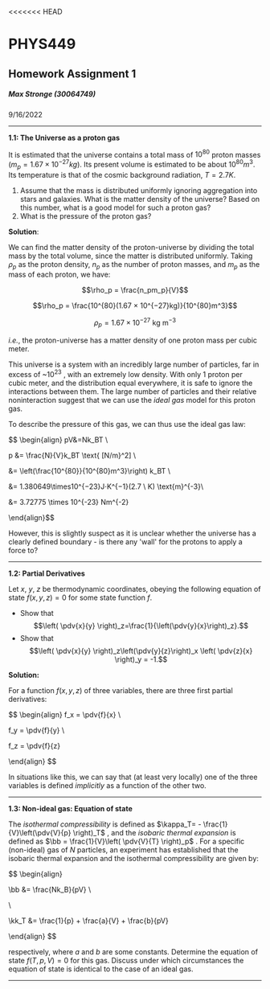 <<<<<<< HEAD
# PHYS449
## Homework Assignment 1
##### Max Stronge (30064749)

9/16/2022
***

**1.1: The Universe as a proton gas**

It is estimated that the universe contains a total mass of $10^{80}$ proton masses ($m_p = 1.67 × 10^{−27}kg$). Its present volume is estimated to be about $10^{80}m^3$. Its temperature is that of the cosmic background radiation, $T = 2.7K$.

1. Assume that the mass is distributed uniformly ignoring aggregation into  stars and galaxies. What is the matter density of the universe? Based on this number, what is a good model for such a proton gas?
2. What is the pressure of the proton gas?


**Solution**:

We can find the matter density of the proton-universe by dividing the total mass by the total volume, since the matter is distributed uniformly. Taking $\rho_p$ as the proton density, $n_p$ as the number of proton masses, and $m_p$ as the mass of each proton, we have:

$$\rho_p = \frac{n_pm_p}{V}$$


$$\rho_p = \frac{10^{80}(1.67 × 10^{−27}kg)}{10^{80}m^3}$$


$$\rho_p = 1.67 \times 10^{-27} \ \text{kg m}^{-3}$$

*i.e.*, the proton-universe has a matter density of one proton mass per cubic meter. 

This universe is a system with an incredibly large number of particles, far in excess of  ~$10^{23}$ , with an extremely low density. With only 1 proton per cubic meter, and the distribution equal everywhere, it is safe to ignore the interactions between them.  The large number of particles and their relative  noninteraction suggest that we can use the *ideal gas* model for this proton gas. 



To describe the pressure of this gas, we can thus use the ideal gas law:

$$
\begin{align}
pV&=Nk_BT \\

p &= \frac{N}{V}k_BT \text{ [N/m}^2] \\ 

&= \left(\frac{10^{80}}{10^{80}m^3}\right) k_BT   \\

&= 1.380649\times10^{−23}J⋅K^{−1}(2.7 \ K) \text{m}^{-3}\\ 

&= 3.72775 \times 10^{-23} Nm^{-2}


\end{align}$$

However, this is slightly suspect as it is unclear whether the universe has a clearly defined boundary - is there any 'wall' for the protons to apply a force to?
	
***

**1.2: Partial Derivatives**

Let $x, \ y, \ z$ be thermodynamic coordinates, obeying the following equation of state $f(x,y,z)=0$ for some state function $f$.

- Show that $$\left( \pdv{x}{y} \right)_z=\frac{1}{\left(\pdv{y}{x}\right)_z}.$$
- Show that 
$$\left( \pdv{x}{y} \right)_z\left(\pdv{y}{z}\right)_x \left( \pdv{z}{x} \right)_y = -1.$$



**Solution:**

For a function $f(x,y,z)$ of three variables, there are three first partial derivatives: 

$$
\begin{align}
f_x = \pdv{f}{x} \\ 

f_y = \pdv{f}{y} \\ 

f_z = \pdv{f}{z}

\end{align}
$$

In situations like this, we can say that (at least very locally) one of the three variables is defined *implicitly* as a function of the other two. 
***

**1.3: Non-ideal gas: Equation of state**

The *isothermal compressibility* is defined as $\kappa_T= - \frac{1}{V}\left(\pdv{V}{p} \right)_T$ , and the *isobaric thermal expansion* is defined as $\bb = \frac{1}{V}\left( \pdv{V}{T} \right)_p$ . For a specific (non-ideal) gas of $N$ particles, an experiment has established that the isobaric thermal expansion and the isothermal compressibility are given by:


$$
\begin{align}

\bb &= \frac{Nk_B}{pV} \\ 

\\

\kk_T &= \frac{1}{p} + \frac{a}{V} + \frac{b}{pV}

\end{align}
$$

respectively, where $a$ and $b$ are some constants. Determine the equation of state $f(T,p,V)=0$ for this gas. Discuss under which circumstances the equation of state is identical to the case of an ideal gas. 

***

